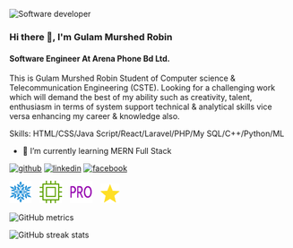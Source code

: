 ![Software developer](https://scontent.fdac31-1.fna.fbcdn.net/v/t39.30808-6/283314174_4925433900912521_8757680659168997032_n.jpg?_nc_cat=101&ccb=1-7&_nc_sid=8bfeb9&_nc_ohc=NZXheCMaWkcAX_YZhLi&_nc_ht=scontent.fdac31-1.fna&oh=00_AfBZ4Zif7wGcoMzQ5H71d8y1elz6kDA_94M2hglhwXLPgA&oe=638A84BC)

### Hi there 👋, I'm Gulam Murshed Robin
#### Software Engineer At Arena Phone Bd Ltd.

This is Gulam Murshed Robin Student of Computer science & Telecommunication Engineering (CSTE). Looking for a challenging work which will demand the best of my ability such as creativity, talent, enthusiasm in terms of system support technical & analytical skills vice versa enhancing my career & knowledge also.

Skills: HTML/CSS/Java Script/React/Laravel/PHP/My SQL/C++/Python/ML

- 🌱 I’m currently learning MERN Full Stack 


[<img src='https://cdn.jsdelivr.net/npm/simple-icons@3.0.1/icons/github.svg' alt='github' height='40'>](https://github.com/sm-robin33)  [<img src='https://cdn.jsdelivr.net/npm/simple-icons@3.0.1/icons/linkedin.svg' alt='linkedin' height='40'>](https://www.linkedin.com/in/gulam-murshed-robin-4720981a5/)  [<img src='https://cdn.jsdelivr.net/npm/simple-icons@3.0.1/icons/facebook.svg' alt='facebook' height='40'>](https://www.facebook.com/md.robin.5070)  

<a href='https://archiveprogram.github.com/'><img src='https://raw.githubusercontent.com/acervenky/animated-github-badges/master/assets/acbadge.gif' width='40' height='40'></a> <a href='https://docs.github.com/en/developers'><img src='https://raw.githubusercontent.com/acervenky/animated-github-badges/master/assets/devbadge.gif' width='40' height='40'></a> <a href='https://github.com/pricing'><img src='https://raw.githubusercontent.com/acervenky/animated-github-badges/master/assets/pro.gif' width='40' height='40'></a> <a href='https://stars.github.com/'><img src='https://raw.githubusercontent.com/acervenky/animated-github-badges/master/assets/starbadge.gif' width='35' height='35'></a> 

![GitHub metrics](https://metrics.lecoq.io/sm-robin33)  

![GitHub streak stats](https://streak-stats.demolab.com/?user=sm-robin33)  


